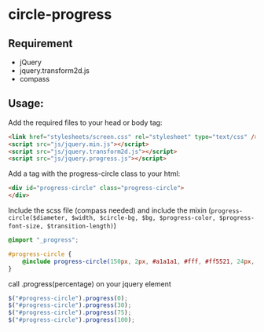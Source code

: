 # circle-progress

## Requirement
* jQuery
* jquery.transform2d.js
* compass

## Usage:

Add the required files to your head or body tag:
```html
<link href="stylesheets/screen.css" rel="stylesheet" type="text/css" />
<script src="js/jquery.min.js"></script>
<script src="js/jquery.transform2d.js"></script>
<script src="js/jquery.progress.js"></script>
```

Add a tag with the progress-circle class to your html:
```html
<div id="progress-circle" class="progress-circle">
</div>
```

Include the scss file (compass needed) and include the mixin (`progress-circle($diameter, $width, $circle-bg, $bg, $progress-color, $progress-font-size, $transition-length)`)
```scss
@import "_progress";

#progress-circle {
	@include progress-circle(150px, 2px, #a1a1a1, #fff, #ff5521, 24px, 0.5s);
}
```

call .progress(percentage) on your jquery element

```js
$("#progress-circle").progress(0);
$("#progress-circle").progress(30);
$("#progress-circle").progress(75);
$("#progress-circle").progress(100);
```
